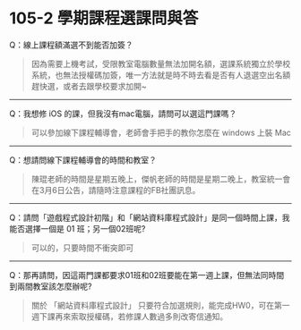 # 105-2 學期課程選課問與答

Q：線上課程額滿選不到能否加簽？
> 因為需要上機考試，受限教室電腦數量無法加開名額，選課系統獨立於學校系統，也無法授權碼加簽，唯一方法就是時不時去看是否有人退選空出名額趕快選，或者去跟學校要求加開~

---

Q：我想修 iOS 的課，但我沒有mac電腦，請問可以選這門課嗎？
> 可以參加線下課程輔導會，老師會手把手的教你怎麼在 windows 上裝 Mac

---

Q：想請問線下課程輔導會的時間和教室？
> 陳琨老師的時間是星期五晚上，傑帆老師的時間是星期二晚上，教室統一會在3月6日公告，請隨時注意課程的FB社團訊息。

---

Q：請問「遊戲程式設計初階」和「網站資料庫程式設計」是同一個時間上課，我能否選擇一個是 01 班；另一個02班呢?

> 可以的，只要時間不衝突即可

---

Q：那再請問，因這兩門課都要求01班和02班要能在第一週上課，但無法同時間到兩間教室該怎麼辦呢?

>關於 「網站資料庫程式設計」 只要符合加選規則，能完成HW0，可在第一週下課再來索取授權碼，若修課人數過多則改寄信通知。
